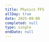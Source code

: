 ```yaml
---
title: Physics FFS
allDay: true
date: 2025-09-08
completed: null
type: single
endDate: null
---
```

